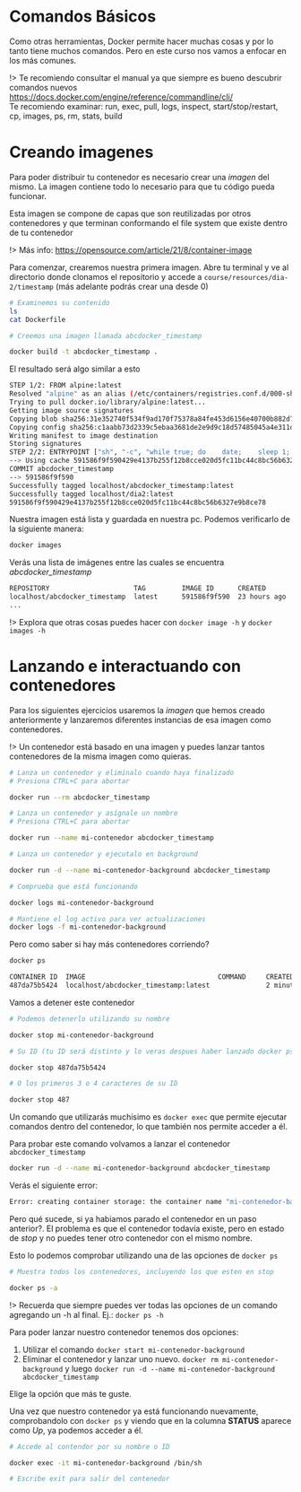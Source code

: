 # Comandos Básicos

Como otras herramientas, Docker permite hacer muchas cosas y por lo tanto tiene muchos comandos. Pero en este curso nos vamos a enfocar en los más comunes.

!> Te recomiendo consultar el manual ya que siempre es bueno descubrir comandos nuevos https://docs.docker.com/engine/reference/commandline/cli/  
Te recomiendo examinar: run, exec, pull, logs, inspect, start/stop/restart, cp, images, ps, rm, stats, build

# Creando imagenes

Para poder distribuir tu contenedor es necesario crear una *imagen* del mismo. La imagen contiene todo lo necesario para que tu código pueda funcionar.

Esta imagen se compone de capas que son reutilizadas por otros contenedores y que terminan conformando el file system que existe dentro de tu contenedor

!> Más info: https://opensource.com/article/21/8/container-image

Para comenzar, crearemos nuestra primera imagen. Abre tu terminal y ve al directorio donde clonamos el repositorio y accede a `course/resources/dia-2/timestamp` (más adelante podrás crear una desde 0)

```sh
# Examinemos su contenido
ls
cat Dockerfile
```

```sh
# Creemos una imagen llamada abcdocker_timestamp

docker build -t abcdocker_timestamp .
```

El resultado será algo similar a esto

```sh
STEP 1/2: FROM alpine:latest
Resolved "alpine" as an alias (/etc/containers/registries.conf.d/000-shortnames.conf)
Trying to pull docker.io/library/alpine:latest...
Getting image source signatures
Copying blob sha256:31e352740f534f9ad170f75378a84fe453d6156e40700b882d737a8f4a6988a3
Copying config sha256:c1aabb73d2339c5ebaa3681de2e9d9c18d57485045a4e311d9f8004bec208d67
Writing manifest to image destination
Storing signatures
STEP 2/2: ENTRYPOINT ["sh", "-c", "while true; do    date;    sleep 1; done"]
--> Using cache 591586f9f590429e4137b255f12b8cce020d5fc11bc44c8bc56b6327e9b8ce78
COMMIT abcdocker_timestamp
--> 591586f9f590
Successfully tagged localhost/abcdocker_timestamp:latest
Successfully tagged localhost/dia2:latest
591586f9f590429e4137b255f12b8cce020d5fc11bc44c8bc56b6327e9b8ce78
```

Nuestra imagen está lista y guardada en nuestra pc. Podemos verificarlo de la siguiente manera:

```sh
docker images
```

Verás una lista de imágenes entre las cuales se encuentra *abcdocker_timestamp*

```sh
REPOSITORY                     TAG         IMAGE ID      CREATED       SIZE
localhost/abcdocker_timestamp  latest      591586f9f590  23 hours ago  7.62 MB
...
```

!> Explora que otras cosas puedes hacer con `docker image -h` y `docker images -h`

# Lanzando e interactuando con contenedores

Para los siguientes ejercicios usaremos la *imagen* que hemos creado anteriormente y lanzaremos diferentes instancias de esa imagen como contenedores.

!> Un contenedor está basado en una imagen y puedes lanzar tantos contenedores de la misma imagen como quieras.

```sh
# Lanza un contenedor y eliminalo cuando haya finalizado
# Presiona CTRL+C para abortar

docker run --rm abcdocker_timestamp
```

```sh
# Lanza un contenedor y asígnale un nombre
# Presiona CTRL+C para abortar

docker run --name mi-contenedor abcdocker_timestamp
```

```sh
# Lanza un contenedor y ejecutalo en background

docker run -d --name mi-contenedor-background abcdocker_timestamp

# Comprueba que está funcionando

docker logs mi-contenedor-background

# Mantiene el log activo para ver actualizaciones
docker logs -f mi-contenedor-background
```

Pero como saber si hay más contenedores corriendo?

```sh
docker ps
```

```sh
CONTAINER ID  IMAGE                                 COMMAND     CREATED        STATUS        PORTS       NAMES
487da75b5424  localhost/abcdocker_timestamp:latest              2 minutes ago  Up 2 minutes              mi-contenedor-background
```

Vamos a detener este contenedor

```sh
# Podemos detenerlo utilizando su nombre

docker stop mi-contenedor-background

# Su ID (tu ID será distinto y lo veras despues haber lanzado docker ps)

docker stop 487da75b5424

# O los primeros 3 o 4 caracteres de su ID

docker stop 487
```

Un comando que utilizarás muchísimo es `docker exec` que permite ejecutar comandos dentro del contenedor, lo que también nos permite acceder a él.

Para probar este comando volvamos a lanzar el contenedor `abcdocker_timestamp`

```sh
docker run -d --name mi-contenedor-background abcdocker_timestamp

```

Verás el siguiente error:

```sh
Error: creating container storage: the container name "mi-contenedor-background" is already in use by 94af5447d11a393b1ecd2b9a2964a1c43635749a6c61f328a9bc14406242c54f. You have to remove that container to be able to reuse that name: that name is already in use
```

Pero qué sucede, si ya habiamos parado el contenedor en un paso anterior?. El problema es que el contenedor todavía existe, pero en estado de *stop* y no puedes tener otro contenedor con el mismo nombre.

Esto lo podemos comprobar utilizando una de las opciones de `docker ps`

```sh
# Muestra todos los contenedores, incluyendo los que esten en stop

docker ps -a
```

!> Recuerda que siempre puedes ver todas las opciones de un comando agregando un -h al final. Ej.: `docker ps -h`

Para poder lanzar nuestro contenedor tenemos dos opciones:

1. Utilizar el comando `docker start mi-contenedor-background`
2. Eliminar el contenedor y lanzar uno nuevo. `docker rm mi-contenedor-background` y luego `docker run -d --name mi-contenedor-background abcdocker_timestamp`

Elige la opción que más te guste.

Una vez que nuestro contenedor ya está funcionando nuevamente, comprobandolo con `docker ps` y viendo que en la columna **STATUS** aparece como *Up*, ya podemos acceder a él.

```sh
# Accede al contendor por su nombre o ID

docker exec -it mi-contenedor-background /bin/sh

# Escribe exit para salir del contenedor
```


